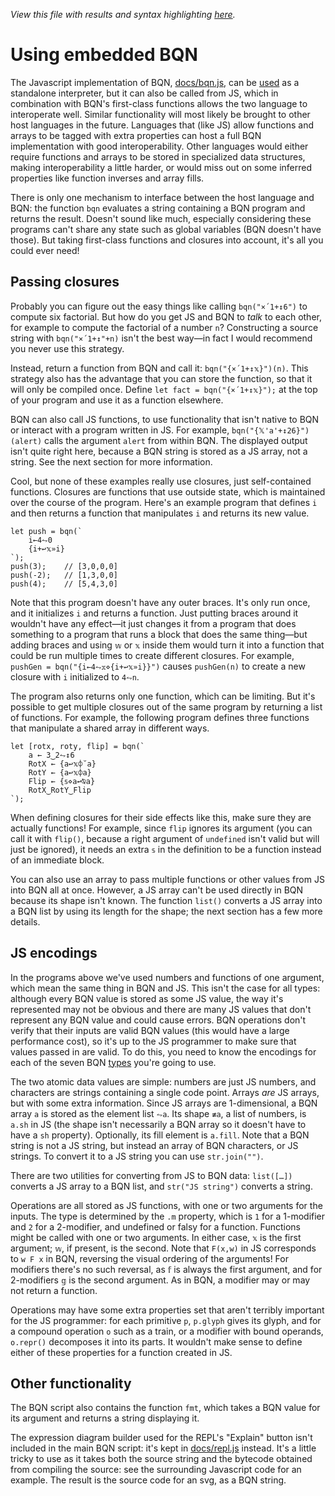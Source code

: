 *View this file with results and syntax highlighting [here](https://mlochbaum.github.io/BQN/doc/embed.html).*

# Using embedded BQN

The Javascript implementation of BQN, [docs/bqn.js](../docs/bqn.js), can be [used](https://mlochbaum.github.io/BQN/try.html) as a standalone interpreter, but it can also be called from JS, which in combination with BQN's first-class functions allows the two language to interoperate well. Similar functionality will most likely be brought to other host languages in the future. Languages that (like JS) allow functions and arrays to be tagged with extra properties can host a full BQN implementation with good interoperability. Other languages would either require functions and arrays to be stored in specialized data structures, making interoperability a little harder, or would miss out on some inferred properties like function inverses and array fills.

There is only one mechanism to interface between the host language and BQN: the function `bqn` evaluates a string containing a BQN program and returns the result. Doesn't sound like much, especially considering these programs can't share any state such as global variables (BQN doesn't have those). But taking first-class functions and closures into account, it's all you could ever need!

## Passing closures

Probably you can figure out the easy things like calling `bqn("×´1+↕6")` to compute six factorial. But how do you get JS and BQN to *talk* to each other, for example to compute the factorial of a number `n`? Constructing a source string with `bqn("×´1+↕"+n)` isn't the best way—in fact I would recommend you never use this strategy.

Instead, return a function from BQN and call it: `bqn("{×´1+↕𝕩}")(n)`. This strategy also has the advantage that you can store the function, so that it will only be compiled once. Define `let fact = bqn("{×´1+↕𝕩}");` at the top of your program and use it as a function elsewhere.

BQN can also call JS functions, to use functionality that isn't native to BQN or interact with a program written in JS. For example, `bqn("{𝕏'a'+↕26}")(alert)` calls the argument `alert` from within BQN. The displayed output isn't quite right here, because a BQN string is stored as a JS array, not a string. See the next section for more information.

Cool, but none of these examples really use closures, just self-contained functions. Closures are functions that use outside state, which is maintained over the course of the program. Here's an example program that defines `i` and then returns a function that manipulates `i` and returns its new value.

    let push = bqn(`
        i←4⥊0
        {i+↩𝕩»i}
    `);
    push(3);    // [3,0,0,0]
    push(-2);   // [1,3,0,0]
    push(4);    // [5,4,3,0]

Note that this program doesn't have any outer braces. It's only run once, and it initializes `i` and returns a function. Just putting braces around it wouldn't have any effect—it just changes it from a program that does something to a program that runs a block that does the same thing—but adding braces and using `𝕨` or `𝕩` inside them would turn it into a function that could be run multiple times to create different closures. For example, `pushGen = bqn("{i←4⥊𝕩⋄{i+↩𝕩»i}}")` causes `pushGen(n)` to create a new closure with `i` initialized to `4⥊n`.

The program also returns only one function, which can be limiting. But it's possible to get multiple closures out of the same program by returning a list of functions. For example, the following program defines three functions that manipulate a shared array in different ways.

    let [rotx, roty, flip] = bqn(`
        a ← 3‿2⥊↕6
        RotX ← {a↩𝕩⌽˘a}
        RotY ← {a↩𝕩⌽a}
        Flip ← {𝕤⋄a↩⍉a}
        RotX‿RotY‿Flip
    `);

When defining closures for their side effects like this, make sure they are actually functions! For example, since `flip` ignores its argument (you can call it with `flip()`, because a right argument of `undefined` isn't valid but will just be ignored), it needs an extra `𝕤` in the definition to be a function instead of an immediate block.

You can also use an array to pass multiple functions or other values from JS into BQN all at once. However, a JS array can't be used directly in BQN because its shape isn't known. The function `list()` converts a JS array into a BQN list by using its length for the shape; the next section has a few more details.

## JS encodings

In the programs above we've used numbers and functions of one argument, which mean the same thing in BQN and JS. This isn't the case for all types: although every BQN value is stored as some JS value, the way it's represented may not be obvious and there are many JS values that don't represent any BQN value and could cause errors. BQN operations don't verify that their inputs are valid BQN values (this would have a large performance cost), so it's up to the JS programmer to make sure that values passed in are valid. To do this, you need to know the encodings for each of the seven BQN [types](types.md) you're going to use.

The two atomic data values are simple: numbers are just JS numbers, and characters are strings containing a single code point. Arrays *are* JS arrays, but with some extra information. Since JS arrays are 1-dimensional, a BQN array `a` is stored as the element list `⥊a`. Its shape `≢a`, a list of numbers, is `a.sh` in JS (the shape isn't necessarily a BQN array so it doesn't have to have a `sh` property). Optionally, its fill element is `a.fill`. Note that a BQN string is not a JS string, but instead an array of BQN characters, or JS strings. To convert it to a JS string you can use `str.join("")`.

There are two utilities for converting from JS to BQN data: `list([…])` converts a JS array to a BQN list, and `str("JS string")` converts a string.

Operations are all stored as JS functions, with one or two arguments for the inputs. The type is determined by the `.m` property, which is `1` for a 1-modifier and `2` for a 2-modifier, and undefined or falsy for a function. Functions might be called with one or two arguments. In either case, `𝕩` is the first argument; `𝕨`, if present, is the second. Note that `F(x,w)` in JS corresponds to `w F x` in BQN, reversing the visual ordering of the arguments! For modifiers there's no such reversal, as `𝕗` is always the first argument, and for 2-modifiers `𝕘` is the second argument. As in BQN, a modifier may or may not return a function.

Operations may have some extra properties set that aren't terribly important for the JS programmer: for each primitive `p`, `p.glyph` gives its glyph, and for a compound operation `o` such as a train, or a modifier with bound operands, `o.repr()` decomposes it into its parts. It wouldn't make sense to define either of these properties for a function created in JS.

## Other functionality

The BQN script also contains the function `fmt`, which takes a BQN value for its argument and returns a string displaying it.

The expression diagram builder used for the REPL's "Explain" button isn't included in the main BQN script: it's kept in [docs/repl.js](../docs/repl.js) instead. It's a little tricky to use as it takes both the source string and the bytecode obtained from compiling the source: see the surrounding Javascript code for an example. The result is the source code for an svg, as a BQN string.

